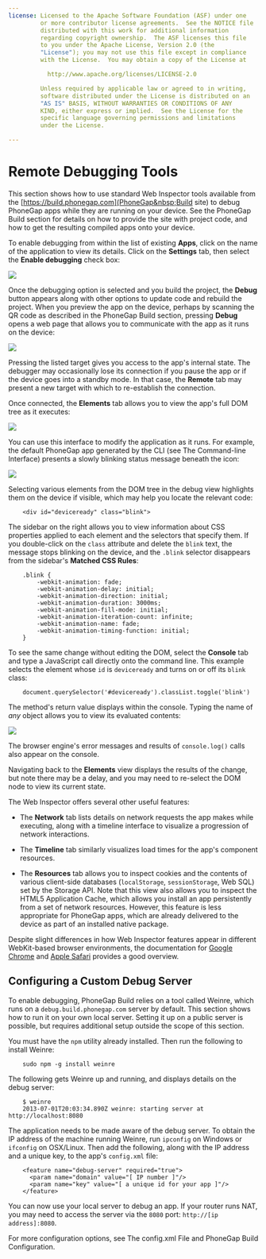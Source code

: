 ```yaml
---
license: Licensed to the Apache Software Foundation (ASF) under one
         or more contributor license agreements.  See the NOTICE file
         distributed with this work for additional information
         regarding copyright ownership.  The ASF licenses this file
         to you under the Apache License, Version 2.0 (the
         "License"); you may not use this file except in compliance
         with the License.  You may obtain a copy of the License at

           http://www.apache.org/licenses/LICENSE-2.0

         Unless required by applicable law or agreed to in writing,
         software distributed under the License is distributed on an
         "AS IS" BASIS, WITHOUT WARRANTIES OR CONDITIONS OF ANY
         KIND, either express or implied.  See the License for the
         specific language governing permissions and limitations
         under the License.

---
```


# Remote Debugging Tools

This section shows how to use standard Web Inspector tools available
from the [https://build.phonegap.com](PhoneGap&nbsp;Build site) to debug
PhoneGap apps while they are running on your device.  See the PhoneGap
Build section for details on how to provide the site with project
code, and how to get the resulting compiled apps onto your device.

To enable debugging from within the list of existing __Apps__, click
on the name of the application to view its details. Click on the
__Settings__ tab, then select the __Enable debugging__ check box:

![](img/guide/phonegap-build/pgbuild_dbg_select.png)

Once the debugging option is selected and you build the project, the
__Debug__ button appears along with other options to update code and
rebuild the project. When you preview the app on the device, perhaps
by scanning the QR code as described in the PhoneGap Build section,
pressing __Debug__ opens a web page that allows you to communicate
with the app as it runs on the device:

![](img/guide/phonegap-build/pgbuild_dbg_remote.png)

Pressing the listed target gives you access to the app's internal
state.  The debugger may occasionally lose its connection if you pause
the app or if the device goes into a standby mode. In that case, the
__Remote__ tab may present a new target with which to re-establish the
connection.

Once connected, the __Elements__ tab allows you to view the app's full
DOM tree as it executes:

![](img/guide/phonegap-build/pgbuild_dbg_elements.png)

You can use this interface to modify the application as it runs. For
example, the default PhoneGap app generated by the CLI (see The
Command-line Interface) presents a slowly blinking status message
beneath the icon:

![](img/guide/phonegap-build/pgbuild_dbg_blink.png)

Selecting various elements from the DOM tree in the debug view
highlights them on the device if visible, which may help you locate
the relevant code:

        <div id="deviceready" class="blink">

The sidebar on the right allows you to view information about CSS
properties applied to each element and the selectors that specify
them.  If you double-click on the `class` attribute and delete the
`blink` text, the message stops blinking on the device, and the
`.blink` selector disappears from the sidebar's __Matched CSS Rules__:

        .blink {
            -webkit-animation: fade;
            -webkit-animation-delay: initial;
            -webkit-animation-direction: initial;
            -webkit-animation-duration: 3000ms;
            -webkit-animation-fill-mode: initial;
            -webkit-animation-iteration-count: infinite;
            -webkit-animation-name: fade;
            -webkit-animation-timing-function: initial;
        }

To see the same change without editing the DOM, select the __Console__
tab and type a JavaScript call directly onto the command line. This
example selects the element whose `id` is `deviceready` and turns on
or off its `blink` class:

        document.querySelector('#deviceready').classList.toggle('blink')

The method's return value displays within the console. Typing the name
of _any_ object allows you to view its evaluated contents:

![](img/guide/phonegap-build/pgbuild_dbg_toggle.png)

The browser engine's error messages and results of `console.log()`
calls also appear on the console.

Navigating back to the __Elements__ view displays the results of the
change, but note there may be a delay, and you may need to re-select
the DOM node to view its current state.

The Web Inspector offers several other useful features:

* The __Network__ tab lists details on network requests the app makes
  while executing, along with a timeline interface to visualize a
  progression of network interactions.

* The __Timeline__ tab similarly visualizes load times for the app's
  component resources.

* The __Resources__ tab allows you to inspect cookies and the contents
  of various client-side databases (`localStorage`, `sessionStorage`,
  Web SQL) set by the Storage API.  Note that this view also allows
  you to inspect the HTML5 Application Cache, which allows you install
  an app persistently from a set of network resources. However, this
  feature is less appropriate for PhoneGap apps, which are already
  delivered to the device as part of an installed native package.

Despite slight differences in how Web Inspector features appear in
different WebKit-based browser environments, the documentation for
[Google Chrome](https://developers.google.com/chrome-developer-tools/)
and
[Apple Safari](https://developer.apple.com/library/safari/documentation/AppleApplications/Conceptual/Safari_Developer_Guide/DebuggingYourWebsite/DebuggingYourWebsite.html)
provides a good overview.

## Configuring a Custom Debug Server

To enable debugging, PhoneGap Build relies on a tool called Weinre,
which runs on a `debug.build.phonegap.com` server by default.  This
section shows how to run it on your own local server. Setting it up
on a public server is possible, but requires additional setup outside
the scope of this section.

You must have the `npm` utility already installed. Then run the
following to install Weinre:

        sudo npm -g install weinre

The following gets Weinre up and running, and displays details on the
debug server:

        $ weinre
        2013-07-01T20:03:34.890Z weinre: starting server at http://localhost:8080

The application needs to be made aware of the debug server.  To obtain
the IP address of the machine running Weinre, run `ipconfig` on
Windows or `ifconfig` on OSX/Linux. Then add the following, along with
the IP address and a unique key, to the app's `config.xml` file:

        <feature name="debug-server" required="true">
          <param name="domain" value="[ IP number ]"/>
          <param name="key" value="[ a unique id for your app ]"/>
        </feature>

You can now use your local server to debug an app.  If your router
runs NAT, you may need to access the server via the `8080` port:
`http://[ip address]:8080`.

For more configuration options, see The config.xml File and PhoneGap
Build Configuration.
